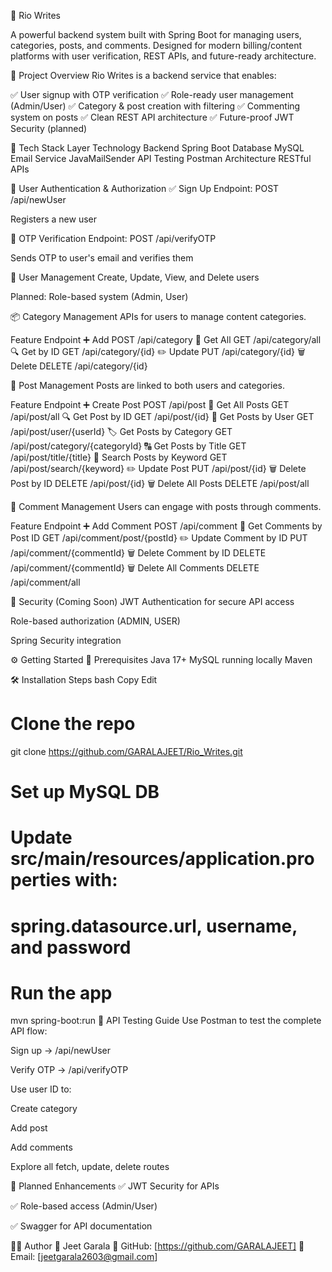 📄 Rio Writes

A powerful backend system built with Spring Boot for managing users, categories, posts, and comments. Designed for modern billing/content platforms with user verification, REST APIs, and future-ready architecture.

🧠 Project Overview
Rio Writes is a backend service that enables:

✅ User signup with OTP verification
✅ Role-ready user management (Admin/User)
✅ Category & post creation with filtering
✅ Commenting system on posts
✅ Clean REST API architecture
✅ Future-proof JWT Security (planned)

🧰 Tech Stack
Layer	Technology
Backend	Spring Boot
Database	MySQL
Email Service	JavaMailSender
API Testing	Postman
Architecture	RESTful APIs

🔐 User Authentication & Authorization
✅ Sign Up
Endpoint: POST /api/newUser

Registers a new user

📩 OTP Verification
Endpoint: POST /api/verifyOTP

Sends OTP to user's email and verifies them

👤 User Management
Create, Update, View, and Delete users

Planned: Role-based system (Admin, User)

📦 Category Management
APIs for users to manage content categories.

Feature	Endpoint
➕ Add	POST /api/category
📖 Get All	GET /api/category/all
🔍 Get by ID	GET /api/category/{id}
✏️ Update	PUT /api/category/{id}
🗑️ Delete	DELETE /api/category/{id}

📝 Post Management
Posts are linked to both users and categories.

Feature	Endpoint
➕ Create Post	POST /api/post
📖 Get All Posts	GET /api/post/all
🔍 Get Post by ID	GET /api/post/{id}
🧑 Get Posts by User	GET /api/post/user/{userId}
🏷️ Get Posts by Category	GET /api/post/category/{categoryId}
🔠 Get Posts by Title	GET /api/post/title/{title}
🔎 Search Posts by Keyword	GET /api/post/search/{keyword}
✏️ Update Post	PUT /api/post/{id}
🗑️ Delete Post by ID	DELETE /api/post/{id}
🗑️ Delete All Posts	DELETE /api/post/all

💬 Comment Management
Users can engage with posts through comments.

Feature	Endpoint
➕ Add Comment	POST /api/comment
📖 Get Comments by Post ID	GET /api/comment/post/{postId}
✏️ Update Comment by ID	PUT /api/comment/{commentId}
🗑️ Delete Comment by ID	DELETE /api/comment/{commentId}
🗑️ Delete All Comments	DELETE /api/comment/all

🔐 Security (Coming Soon)
JWT Authentication for secure API access

Role-based authorization (ADMIN, USER)

Spring Security integration


⚙️ Getting Started
🧬 Prerequisites
Java 17+
MySQL running locally
Maven

🛠️ Installation Steps
bash
Copy
Edit
# Clone the repo
git clone https://github.com/GARALAJEET/Rio_Writes.git

# Set up MySQL DB
# Update src/main/resources/application.properties with:
# spring.datasource.url, username, and password

# Run the app
mvn spring-boot:run
🧪 API Testing Guide
Use Postman to test the complete API flow:

Sign up → /api/newUser

Verify OTP → /api/verifyOTP

Use user ID to:

Create category

Add post

Add comments

Explore all fetch, update, delete routes

🧱 Planned Enhancements
✅ JWT Security for APIs

✅ Role-based access (Admin/User)

✅ Swagger for API documentation

👨‍💻 Author
👋 Jeet Garala
🔗 GitHub: [https://github.com/GARALAJEET]
📧 Email: [jeetgarala2603@gmail.com]
